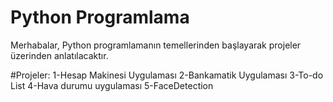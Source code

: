 # Python Programlama
Merhabalar, Python programlamanın temellerinden başlayarak projeler üzerinden anlatılacaktır.

#Projeler:
1-Hesap Makinesi Uygulaması
2-Bankamatik Uygulaması
3-To-do List
4-Hava durumu uygulaması
5-FaceDetection

 
